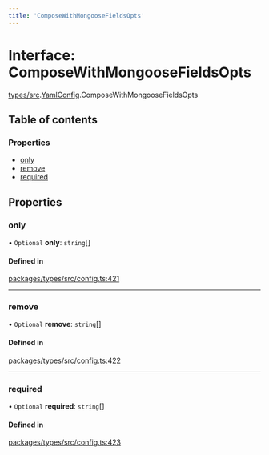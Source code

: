 ```yaml
---
title: 'ComposeWithMongooseFieldsOpts'
---
```


# Interface: ComposeWithMongooseFieldsOpts

[types/src](../modules/types_src).[YamlConfig](../modules/types_src.YamlConfig).ComposeWithMongooseFieldsOpts

## Table of contents

### Properties

- [only](types_src.YamlConfig.ComposeWithMongooseFieldsOpts#only)
- [remove](types_src.YamlConfig.ComposeWithMongooseFieldsOpts#remove)
- [required](types_src.YamlConfig.ComposeWithMongooseFieldsOpts#required)

## Properties

### only

• `Optional` **only**: `string`[]

#### Defined in

[packages/types/src/config.ts:421](https://github.com/Urigo/graphql-mesh/blob/master/packages/types/src/config.ts#L421)

___

### remove

• `Optional` **remove**: `string`[]

#### Defined in

[packages/types/src/config.ts:422](https://github.com/Urigo/graphql-mesh/blob/master/packages/types/src/config.ts#L422)

___

### required

• `Optional` **required**: `string`[]

#### Defined in

[packages/types/src/config.ts:423](https://github.com/Urigo/graphql-mesh/blob/master/packages/types/src/config.ts#L423)
